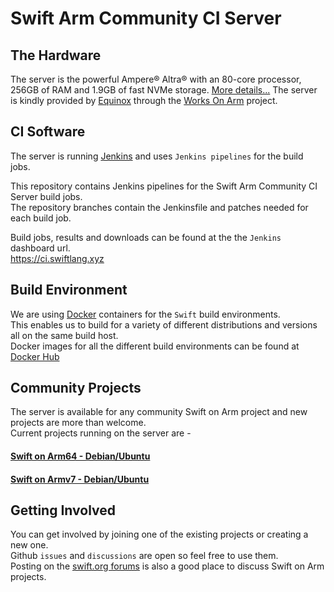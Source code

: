 # Swift Arm Community CI Server

## The Hardware
The server is the powerful Ampere® Altra® with an 80-core processor, 256GB of RAM and 1.9GB of fast NVMe storage. [More details...](https://solutions.amperecomputing.com/systems/equinix/bare-metal/bare-metal/c3-large-arm64)
The server is kindly provided by [Equinox](https://metal.equinix.com/) through the [Works On Arm](https://community.arm.com/p/works-on-arm) project.

## CI Software
The server is running [Jenkins](https://www.jenkins.io/doc/) and uses `Jenkins pipelines` for the build jobs.

This repository contains Jenkins pipelines for the Swift Arm Community CI Server build jobs.  
The repository branches contain the Jenkinsfile and patches needed for each build job.

Build jobs, results and downloads can be found at the the `Jenkins` dashboard url.  
https://ci.swiftlang.xyz

## Build Environment
We are using [Docker](https://www.docker.com/) containers for the `Swift` build environments.  
This enables us to build for a variety of different distributions and versions all on the same build host.  
Docker images for all the different build environments can be found at [Docker Hub](https://hub.docker.com/repository/docker/swiftarm/ci-build)

## Community Projects
The server is available for any community Swift on Arm project and new projects are more than welcome.  
Current projects running on the server are -
#### [Swift on Arm64 - Debian/Ubuntu](swift-on-arm64/README.md)
#### [Swift on Armv7 - Debian/Ubuntu](swift-on-armv7/README.md)

## Getting Involved
You can get involved by joining one of the existing projects or creating a new one.  
Github `issues` and `discussions` are open so feel free to use them.  
Posting on the [swift.org forums](https://forums.swift.org/) is also a good place to discuss Swift on Arm projects.
